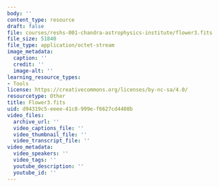```yaml
---
body: ''
content_type: resource
draft: false
file: courses/reshs-001-chandra-astrophysics-institute/flower3.fits
file_size: 51840
file_type: application/octet-stream
image_metadata:
  caption: ''
  credit: ''
  image-alt: ''
learning_resource_types:
- Tools
license: https://creativecommons.org/licenses/by-nc-sa/4.0/
resourcetype: Other
title: Flower3.fits
uid: d94319c5-eeee-41c8-999e-f6627cd4408b
video_files:
  archive_url: ''
  video_captions_file: ''
  video_thumbnail_file: ''
  video_transcript_file: ''
video_metadata:
  video_speakers: ''
  video_tags: ''
  youtube_description: ''
  youtube_id: ''
---
```

